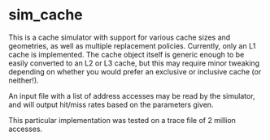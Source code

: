 # sim_cache

This is a cache simulator with support for various cache sizes and geometries, as well as multiple replacement policies. Currently, only an L1 cache is implemented. The cache object itself is generic enough to be easily converted to an L2 or L3 cache, but this may require minor tweaking depending on whether you would prefer an exclusive or inclusive cache (or neither!).

An input file with a list of address accesses may be read by the simulator, and will output hit/miss rates based on the parameters given.

This particular implementation was tested on a trace file of 2 million accesses.

